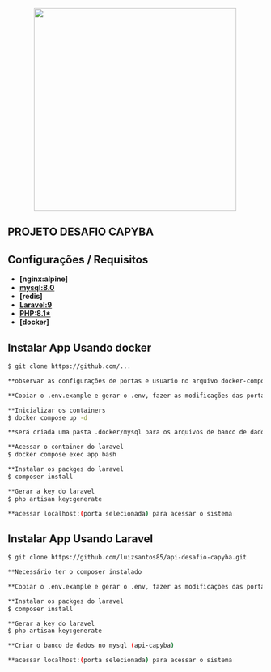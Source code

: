 <p align="center"><a href="https://laravel.com" target="_blank"><img src="https://raw.githubusercontent.com/laravel/art/master/logo-lockup/5%20SVG/2%20CMYK/1%20Full%20Color/laravel-logolockup-cmyk-red.svg" width="400"></a></p>

## PROJETO DESAFIO CAPYBA


## Configurações / Requisitos

-   **[nginx:alpine]**
-   **[mysql:8.0](https://www.mysql.com/)**
-   **[redis]**
-   **[Laravel:9](https://laravel.com/)**
-   **[PHP:8.1\*](https://www.php.net/manual/pt_BR/index.php)**
-   **[docker]**

## Instalar App Usando docker

```bash
$ git clone https://github.com/...

**observar as configurações de portas e usuario no arquivo docker-composer.yml

**Copiar o .env.example e gerar o .env, fazer as modificações das portas (se necessário) e usuario do DB

**Inicializar os containers
$ docker compose up -d

**será criada uma pasta .docker/mysql para os arquivos de banco de dados

**Acessar o container do laravel
$ docker compose exec app bash

**Instalar os packges do laravel
$ composer install

**Gerar a key do laravel
$ php artisan key:generate

**acessar localhost:(porta selecionada) para acessar o sistema
```

## Instalar App Usando Laravel

```bash
$ git clone https://github.com/luizsantos85/api-desafio-capyba.git

**Necessário ter o composer instalado

**Copiar o .env.example e gerar o .env, fazer as modificações das portas (se necessário) e usuario do DB

**Instalar os packges do laravel
$ composer install

**Gerar a key do laravel
$ php artisan key:generate

**Criar o banco de dados no mysql (api-capyba)

**acessar localhost:(porta selecionada) para acessar o sistema
```
